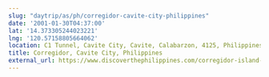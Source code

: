 ```yaml
---
slug: "daytrip/as/ph/corregidor-cavite-city-philippines"
date: '2001-01-30T04:37:00'
lat: '14.373305244023221'
lng: '120.57158805664062'
location: C1 Tunnel, Cavite City, Cavite, Calabarzon, 4125, Philippines
title: Corregidor, Cavite City, Philippines
external_url: https://www.discoverthephilippines.com/corregidor-island-visitors-guide/
---
```



